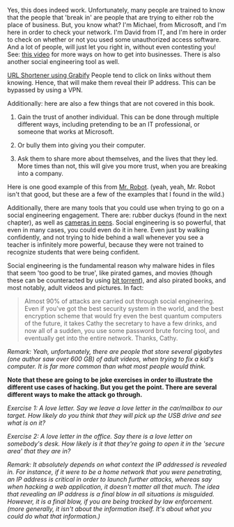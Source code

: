 Yes, this does indeed work. Unfortunately, many people are trained to know that the people that 'break in' are people that are trying to either rob the place of business. But, you know what? I'm Michael, from Microsoft, and I'm here in order to check your network. I'm David from IT, and I'm here in order to check on whether or not you used some unauthorized access software. And a lot of people, will just let you right in, without even contesting you! See: [this video](https://www.youtube.com/watch?v=02Vf3NjTPsI) for more ways on how to get into businesses. There is also another social engineering tool as well.

[URL Shortener using Grabify](https://grabify.link/) People tend to click on links without them knowing. Hence, that will make them reveal their IP address. This can be bypassed by using a VPN.

Additionally: here are also a few things that are not covered in this book.

1. Gain the trust of another individual. This can be done through multiple different ways, including pretending to be an IT professional, or someone that works at Microsoft.

2. Or bully them into giving you their computer.

3. Ask them to share more about themselves, and the lives that they led. More times than not, this will give you more trust, when you are breaking into a company.

Here is one good example of this from [Mr. Robot](https://www.youtube.com/watch?v=sWzQgJ-jskI). (yeah, yeah, Mr. Robot isn't that good, but these are a few of the examples that I found in the wild.)

Additionally, there are many tools that you could use when trying to go on a social engineering engagement. There are: rubber duckys (found in the next chapter), as well as [cameras in pens](https://www.amazon.com/dp/B0CGRJCL7G?psc=1&language=en_US). Social engineering is so powerful, that even in many cases, you could even do it in here. Even just by walking confidently, and not trying to hide behind a wall whenever you see a teacher is infinitely more powerful, because they were not trained to recognize students that were being confident.  

Social engineering is the fundamental reason why malware hides in files that seem 'too good to be true', like pirated games, and movies (though these can be counteracted by using [bit torrent](https://www.bittorrent.com/)), and also pirated books, and most notably, adult videos and pictures. In fact:

> Almost 90% of attacks are carried out through social engineering. Even if you've got the best security system in the world, and the best encryption scheme that would fry even the best quantum computers of the future, it takes Cathy the secretary to have a few drinks, and now all of a sudden, you use some password brute forcing tool, and eventually get into the entire network. Thanks, Cathy. 

*Remark: Yeah, unfortunately, there are people that store several gigabytes (one author saw over 600 GB) of adult videos, when trying to fix a kid's computer. It is far more common than what most people would think.*

**Note that these are going to be joke exercises in order to illustrate the different use cases of hacking. But you get the point. There are several different ways to make the attack go through.**

*Exercise 1: A love letter. Say we leave a love letter in the car/mailbox to our target. How likely do you think that they will pick up the USB drive and see what is on it?*

*Exercise 2: A love letter in the office. Say there is a love letter on somebody's desk. How likely is it that they're going to open it in the 'secure area' that they are in?*

*Remark: It absolutely depends on what context the IP addressed is revealed in. For instance, if it were to be a home network that you were penetrating, an IP address is critical in order to launch further attacks, whereas say when hacking a web application, it doesn't matter all that much. The idea that revealing an IP address is a final blow in all situations is misguided. However, it is a final blow, if you are being tracked by law enforcement. (more generally, it isn't about the information itself. It's about what you could do what that information.)* 
